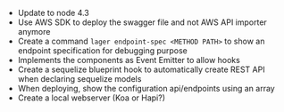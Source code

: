 * Update to node 4.3
* Use AWS SDK to deploy the swagger file and not AWS API importer anymore
* Create a command `lager endpoint-spec <METHOD PATH>` to show an endpoint specification for debugging purpose
* Implements the components as Event Emitter to allow hooks
* Create a sequelize blueprint hook to automatically create REST API when declaring sequelize models
* When deploying, show the configuration api/endpoints using an array
* Create a local webserver (Koa or Hapi?)
